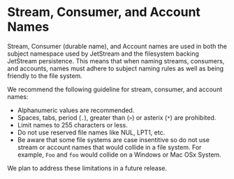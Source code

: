 # Stream, Consumer, and Account Names

Stream, Consumer (durable name), and Account names are used in both the
subject namespace used by JetStream and the filesystem backing JetStream
persistence.  This means that when naming streams, consumers, and
accounts, names must adhere to subject naming rules as well as being
friendly to the file system.

We recommend the following guideline for stream, consumer, and account names:

* Alphanumeric values are recommended.
* Spaces, tabs, period \(`.`\), greater than \(`>`\) or asterix \(`*`\) are prohibited.
* Limit names to 255 characters or less.
* Do not use reserved file names like NUL, LPT1, etc.
* Be aware that some file systems are case insentitive so do not
  use stream or account names that would collide in a file system.
  For example, `Foo` and `foo` would collide on a Windows or Mac OSx System.

 We plan to address these limitations in a future release.
